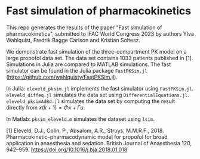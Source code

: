 # Fast simulation of pharmacokinetics

This repo generates the results of the paper "Fast simulation of pharmacokinetics", submitted to IFAC World Congress 2023 by authors Ylva Wahlquist, Fredrik Bagge Carlson and Kristian Soltesz.

We demonstrate fast simulation of the three-compartment PK model on a large propofol data set.
The data set contains 1033 patients published in [1]. Simulations in Julia are compared to MATLAB simulations. The fast simulator can be found in the Julia package `FastPKSim.jl` (https://github.com/wahlquisty/FastPKSim.jl).

In Julia:
`eleveld_pksim.jl` implements the fast simulator using `FastPKSim.jl`.
`eleveld_diffeq.jl` simulates the data set using `DifferentialEquations.jl`.
`eleveld_pksimAdBd.jl` simulates the data set by computing the result directly from $x(k+1) = \Phi x + \Gamma u$.

In Matlab:
`pksim_eleveld.m` simulates the dataset using `lsim`.


[1] Eleveld, D.J., Colin, P., Absalom, A.R., Struys, M.M.R.F., 2018. Pharmacokinetic–pharmacodynamic model for propofol for broad application in anaesthesia and sedation. British Journal of Anaesthesia 120, 942–959. https://doi.org/10.1016/j.bja.2018.01.018



